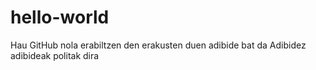 # hello-world
Hau GitHub nola erabiltzen den erakusten duen adibide bat da
Adibidez adibideak politak dira
